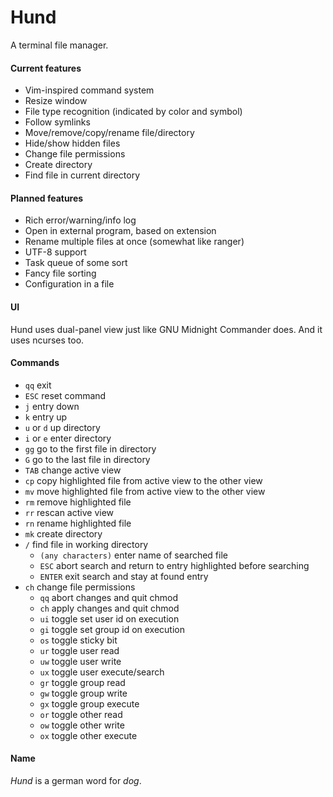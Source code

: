 # Hund
A terminal file manager.
#### Current features
- Vim-inspired command system
- Resize window
- File type recognition (indicated by color and symbol)
- Follow symlinks
- Move/remove/copy/rename file/directory
- Hide/show hidden files
- Change file permissions
- Create directory
- Find file in current directory
#### Planned features
- Rich error/warning/info log
- Open in external program, based on extension
- Rename multiple files at once (somewhat like ranger)
- UTF-8 support
- Task queue of some sort
- Fancy file sorting
- Configuration in a file
#### UI
Hund uses dual-panel view just like GNU Midnight Commander does. And it uses ncurses too.
#### Commands
- `qq` exit
- `ESC` reset command
- `j` entry down
- `k` entry up
- `u` or `d` up directory
- `i` or `e` enter directory
- `gg` go to the first file in directory
- `G` go to the last file in directory
- `TAB` change active view
- `cp` copy highlighted file from active view to the other view
- `mv` move highlighted file from active view to the other view
- `rm` remove highlighted file
- `rr` rescan active view
- `rn` rename highlighted file
- `mk` create directory
- `/` find file in working directory
	- `(any characters)` enter name of searched file
	- `ESC` abort search and return to entry highlighted before searching
	- `ENTER` exit search and stay at found entry
- `ch` change file permissions
	- `qq` abort changes and quit chmod
	- `ch` apply changes and quit chmod
	- `ui` toggle set user id on execution
	- `gi` toggle set group id on execution
	- `os` toggle sticky bit
	- `ur` toggle user read
	- `uw` toggle user write
	- `ux` toggle user execute/search
	- `gr` toggle group read
	- `gw` toggle group write
	- `gx` toggle group execute
	- `or` toggle other read
	- `ow` toggle other write
	- `ox` toggle other execute
#### Name
_Hund_ is a german word for _dog_.
